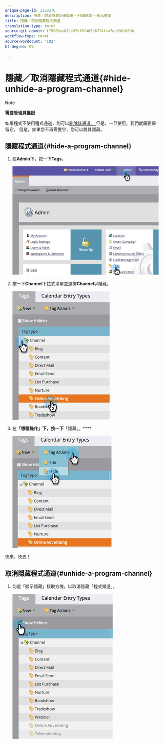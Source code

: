 ```yaml
---
unique-page-id: 2360276
description: 隱藏／取消隱藏計畫渠道——行銷檔案——產品檔案
title: 隱藏／取消隱藏程式頻道
translation-type: tm+mt
source-git-commit: f79909ce8f2e37bf0748596774fe47ac03618696
workflow-type: tm+mt
source-wordcount: '102'
ht-degree: 0%

---
```



# 隱藏／取消隱藏程式通道{#hide-unhide-a-program-channel}

>[!NOTE]
>
>**需要管理員權限**

如果程式不使用程式通道，則可以[刪除該通道。  ](/help/marketo/product-docs/administration/tags/delete-a-program-channel.md)但是，一旦使用，我們就需要保留它。  但是，如果您不再需要它，您可以將其隱藏。

## 隱藏程式通道{#hide-a-program-channel}

1. 在&#x200B;**Admin**&#x200B;下，按一下&#x200B;**Tags**。

   ![](assets/image2014-9-24-15-3a45-3a7.png)

1. 按一下&#x200B;**Channel**&#x200B;下拉式清單並選擇&#x200B;**Channel**&#x200B;以隱藏。

   ![](assets/image2014-9-24-15-3a45-3a41.png)

1. 在&#x200B;**「標籤操作」下，按一下**「隱藏」。****

   ![](assets/image2014-9-24-15-3a46-3a22.png)

快來，快去！

## 取消隱藏程式通道{#unhide-a-program-channel}

1. 勾選「顯示隱藏」核取方塊，以取消隱藏「程式頻道」。

   ![](assets/image2014-9-24-15-3a47-3a24.png)

